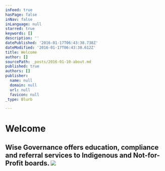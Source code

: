 ```yaml
---
inFeed: true
hasPage: false
inNav: false
inLanguage: null
starred: true
keywords: []
description: ''
datePublished: '2016-01-17T06:43:38.738Z'
dateModified: '2016-01-17T06:43:38.612Z'
title: Welcome
author: []
sourcePath: _posts/2016-01-10-about.md
published: true
authors: []
publisher:
  name: null
  domain: null
  url: null
  favicon: null
_type: Blurb

---
```

# Welcome

## Wise Governance offers education, compliance and referral services to Indigenous and Not-for-Profit boards. ![](https://the-grid-user-content.s3-us-west-2.amazonaws.com/486baf2a-e2b1-4155-951e-8cd8e1a9aa97.jpg)